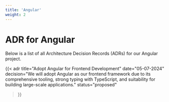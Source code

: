 ```yaml
---
title: 'Angular'
weight: 2
---
```


# ADR for Angular

Below is a list of all Architecture Decision Records (ADRs) for our Angular project.

{{< adr
title="Adopt Angular for Frontend Development"
date="05-07-2024"
decision="We will adopt Angular as our frontend framework due to its comprehensive tooling, strong typing with TypeScript, and suitability for building large-scale applications."
status="proposed"
>}}
